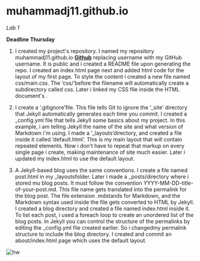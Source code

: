 # muhammadj11.github.io

*Lab 1*

**Deadline Thursday**

1. I created my project's repository. I named my repository muhammadj11.github.io **[Github](https://github.com/MuhammadJ11/muhammadj11.github.io)** replacing username with my GitHub username. It is public and i created a README file upon generating the repo. I created an index.html page next and added html code for the layout of my first page. To style the content i created a new file named css/main.css. The ‘css/’before the filename will automatically create a subdirectory called css. Later i linked my CSS file inside the HTML document's <head>.

2. I create a ‘.gitignore’file. This file tells Git to ignore the ‘_site’ directory that Jekyll automatically generates each time you commit. I created a _config.yml file that tells Jekyll some basics about my project. In this example, i am telling Jekyll the name of the site and what version of Markdown i'm using.
 I made a ‘_layouts’directory, and created a file inside it called ‘default.html’. This is my main layout that will contain repeated elements. Now i don't have to repeat that markup on every single page i create, making maintenance of site much easier. Later i updated my index.html to use the default layout.
  
3. A Jekyll-based blog uses the same conventions. I create a file named post.html in my _layoutsfolder. Later i made a _posts/directory where i stored mu blog posts. It must follow the convention YYYY-MM-DD-title-of-your-post.md. This file name gets translated into the permalink for the blog post. The file extension .mdstands for Markdown, and the Markdown syntax used inside the file gets converted to HTML by Jekyll. I created a blog directory and created a file named index.html inside it. To list each post, i used a foreach loop to create an unordered list of the blog posts. In Jekyll you can control the structure of the permalinks by editing the _config.yml file created earlier. So i changedmy permalink structure to include the blog directory. I created and commit an about/index.html page which uses the default layout.

  
  
![hw](https://user-images.githubusercontent.com/90790091/134825253-74994059-4963-4f38-ae61-19c0498cd006.png)


